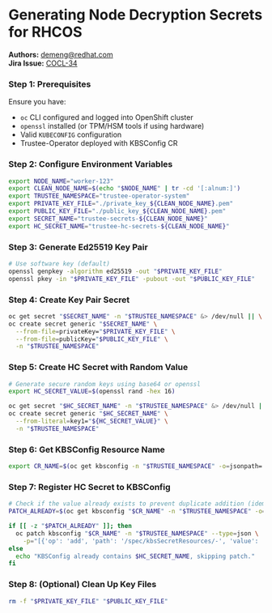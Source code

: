 # Generating Node Decryption Secrets for RHCOS

**Authors:** demeng@redhat.com \
**Jira Issue:** [COCL-34](https://issues.redhat.com/browse/COCL-34)

### Step 1: Prerequisites
Ensure you have:
- `oc` CLI configured and logged into OpenShift cluster
- `openssl` installed (or TPM/HSM tools if using hardware)
- Valid `KUBECONFIG` configuration
- Trustee-Operator deployed with KBSConfig CR

### Step 2: Configure Environment Variables
```bash
export NODE_NAME="worker-123" 
export CLEAN_NODE_NAME=$(echo "$NODE_NAME" | tr -cd '[:alnum:]')
export TRUSTEE_NAMESPACE="trustee-operator-system"
export PRIVATE_KEY_FILE="./private_key_${CLEAN_NODE_NAME}.pem"
export PUBLIC_KEY_FILE="./public_key_${CLEAN_NODE_NAME}.pem"
export SECRET_NAME="trustee-secrets-${CLEAN_NODE_NAME}"
export HC_SECRET_NAME="trustee-hc-secrets-${CLEAN_NODE_NAME}"
```

### Step 3: Generate Ed25519 Key Pair
```bash
# Use software key (default)
openssl genpkey -algorithm ed25519 -out "$PRIVATE_KEY_FILE"
openssl pkey -in "$PRIVATE_KEY_FILE" -pubout -out "$PUBLIC_KEY_FILE"
```

### Step 4: Create Key Pair Secret
```bash
oc get secret "$SECRET_NAME" -n "$TRUSTEE_NAMESPACE" &> /dev/null || \
oc create secret generic "$SECRET_NAME" \
  --from-file=privateKey="$PRIVATE_KEY_FILE" \
  --from-file=publicKey="$PUBLIC_KEY_FILE" \
  -n "$TRUSTEE_NAMESPACE"
```

### Step 5: Create HC Secret with Random Value
```bash
# Generate secure random keys using base64 or openssl
export HC_SECRET_VALUE=$(openssl rand -hex 16)

oc get secret "$HC_SECRET_NAME" -n "$TRUSTEE_NAMESPACE" &> /dev/null || \
oc create secret generic "$HC_SECRET_NAME" \
  --from-literal=key1="${HC_SECRET_VALUE}" \
  -n "$TRUSTEE_NAMESPACE"
```

### Step 6: Get KBSConfig Resource Name
```bash
export CR_NAME=$(oc get kbsconfig -n "$TRUSTEE_NAMESPACE" -o=jsonpath='{.items[0].metadata.name}')
```

### Step 7: Register HC Secret to KBSConfig
```bash
# Check if the value already exists to prevent duplicate addition (idempotence processing)
PATCH_ALREADY=$(oc get kbsconfig "$CR_NAME" -n "$TRUSTEE_NAMESPACE" -o=jsonpath="{.spec.kbsSecretResources[*]}" | grep -w "$HC_SECRET_NAME" || true)

if [[ -z "$PATCH_ALREADY" ]]; then
  oc patch kbsconfig "$CR_NAME" -n "$TRUSTEE_NAMESPACE" --type=json \
    -p="[{'op': 'add', 'path': '/spec/kbsSecretResources/-', 'value': '${HC_SECRET_NAME}'}]"
else
  echo "KBSConfig already contains $HC_SECRET_NAME, skipping patch."
fi
```

### Step 8: (Optional) Clean Up Key Files
```bash
rm -f "$PRIVATE_KEY_FILE" "$PUBLIC_KEY_FILE"
```